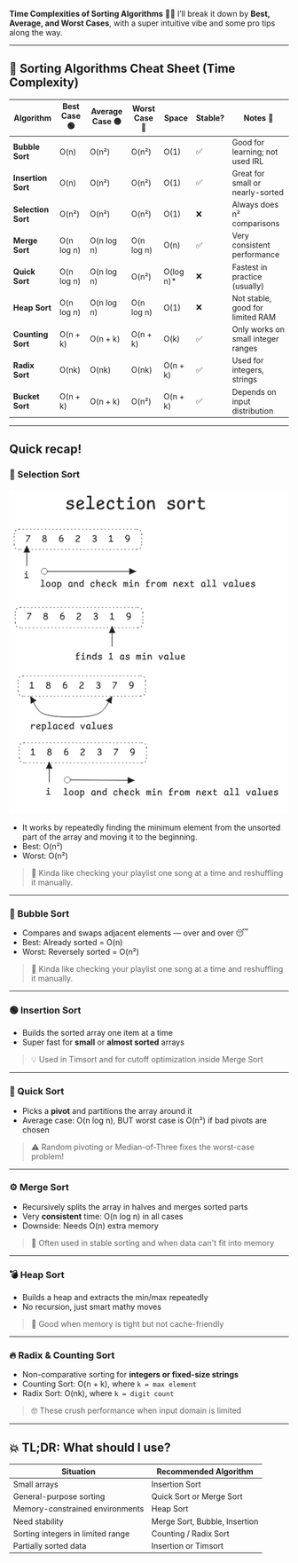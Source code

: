**Time Complexities of Sorting Algorithms** 🧠💥
I’ll break it down by **Best, Average, and Worst Cases**, with a super intuitive vibe and some pro tips along the way.

---

## 🔢 Sorting Algorithms Cheat Sheet (Time Complexity)

| Algorithm          | Best Case 🟢 | Average Case 🟡 | Worst Case 🔴 | Space      | Stable? | Notes 📝                           |
| ------------------ | ------------ | --------------- | ------------- | ---------- | ------- | ---------------------------------- |
| **Bubble Sort**    | O(n)         | O(n²)           | O(n²)         | O(1)       | ✅       | Good for learning; not used IRL    |
| **Insertion Sort** | O(n)         | O(n²)           | O(n²)         | O(1)       | ✅       | Great for small or nearly-sorted   |
| **Selection Sort** | O(n²)        | O(n²)           | O(n²)         | O(1)       | ❌       | Always does n² comparisons         |
| **Merge Sort**     | O(n log n)   | O(n log n)      | O(n log n)    | O(n)       | ✅       | Very consistent performance        |
| **Quick Sort**     | O(n log n)   | O(n log n)      | O(n²)         | O(log n)\* | ❌       | Fastest in practice (usually)      |
| **Heap Sort**      | O(n log n)   | O(n log n)      | O(n log n)    | O(1)       | ❌       | Not stable, good for limited RAM   |
| **Counting Sort**  | O(n + k)     | O(n + k)        | O(n + k)      | O(k)       | ✅       | Only works on small integer ranges |
| **Radix Sort**     | O(nk)        | O(nk)           | O(nk)         | O(n + k)   | ✅       | Used for integers, strings         |
| **Bucket Sort**    | O(n + k)     | O(n + k)        | O(n²)         | O(n + k)   | ✅       | Depends on input distribution      |

---
## Quick recap!

### 🔵 Selection Sort

![Selection Sort](../00-imgs/selection_sort.png)

* It works by repeatedly finding the minimum element from the unsorted part of the array and moving it to the beginning.
* Best: O(n²)
* Worst: O(n²)

> 💬 Kinda like checking your playlist one song at a time and reshuffling it manually.

---

### 🔵 Bubble Sort

* Compares and swaps adjacent elements — over and over 😴
* Best: Already sorted = O(n)
* Worst: Reversely sorted = O(n²)

> 💬 Kinda like checking your playlist one song at a time and reshuffling it manually.

---

### 🟢 Insertion Sort

* Builds the sorted array one item at a time
* Super fast for **small** or **almost sorted** arrays

> 💡 Used in Timsort and for cutoff optimization inside Merge Sort

---

### 🔴 Quick Sort

* Picks a **pivot** and partitions the array around it
* Average case: O(n log n), BUT worst case is O(n²) if bad pivots are chosen

> ⚠️ Random pivoting or Median-of-Three fixes the worst-case problem!

---

### ⚙️ Merge Sort

* Recursively splits the array in halves and merges sorted parts
* Very **consistent** time: O(n log n) in all cases
* Downside: Needs O(n) extra memory

> 🚀 Often used in stable sorting and when data can't fit into memory

---

### 💣 Heap Sort

* Builds a heap and extracts the min/max repeatedly
* No recursion, just smart mathy moves

> 💾 Good when memory is tight but not cache-friendly

---

### 🔥 Radix & Counting Sort

* Non-comparative sorting for **integers or fixed-size strings**
* Counting Sort: O(n + k), where `k = max element`
* Radix Sort: O(nk), where `k = digit count`

> 🤓 These crush performance when input domain is limited

---

## 💥 TL;DR: What should I use?

| Situation                         | Recommended Algorithm         |
| --------------------------------- | ----------------------------- |
| Small arrays                      | Insertion Sort                |
| General-purpose sorting           | Quick Sort or Merge Sort      |
| Memory-constrained environments   | Heap Sort                     |
| Need stability                    | Merge Sort, Bubble, Insertion |
| Sorting integers in limited range | Counting / Radix Sort         |
| Partially sorted data             | Insertion or Timsort          |

